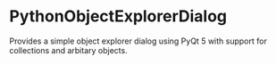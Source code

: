 # PythonObjectExplorerDialog
 Provides a simple object explorer dialog using PyQt 5 with support for collections and arbitary objects.
